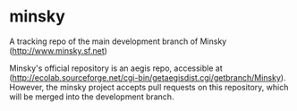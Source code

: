 # minsky
A tracking repo of the main development branch of Minsky
(http://www.minsky.sf.net) 

Minsky's official repository is an aegis repo, accessible at
(http://ecolab.sourceforge.net/cgi-bin/getaegisdist.cgi/getbranch/Minsky).
However, the minsky project accepts pull requests on this repository,
which will be merged into the development branch.
